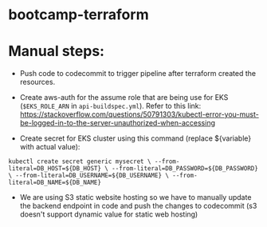 # bootcamp-terraform

# Manual steps:

- Push code to codecommit to trigger pipeline after terraform created the resources.

- Create aws-auth for the assume role that are being use for EKS (`$EKS_ROLE_ARN` in `api-buildspec.yml`). Refer to this link: https://stackoverflow.com/questions/50791303/kubectl-error-you-must-be-logged-in-to-the-server-unauthorized-when-accessing

- Create secret for EKS cluster using this command (replace ${variable} with actual value):

`kubectl create secret generic mysecret \
                --from-literal=DB_HOST=${DB_HOST} \
                --from-literal=DB_PASSWORD=${DB_PASSWORD} \
                --from-literal=DB_USERNAME=${DB_USERNAME} \
                --from-literal=DB_NAME=${DB_NAME}`

- We are using S3 static website hosting so we have to manually update the backend endpoint in code and push the changes to codecommit (s3 doesn't support dynamic value for static web hosting)
